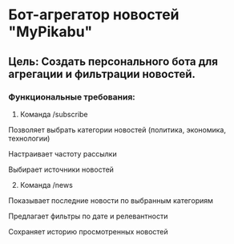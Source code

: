 # Бот-агрегатор новостей "MyPikabu"
## Цель: Создать персонального бота для агрегации и фильтрации новостей.

### Функциональные требования:

1. Команда /subscribe

Позволяет выбрать категории новостей (политика, экономика, технологии)

Настраивает частоту рассылки

Выбирает источники новостей

2. Команда /news

Показывает последние новости по выбранным категориям

Предлагает фильтры по дате и релевантности

Сохраняет историю просмотренных новостей